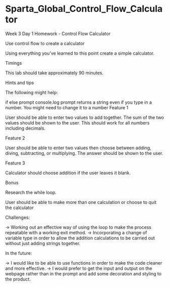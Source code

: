 # Sparta_Global_Control_Flow_Calculator
Week 3 Day 1 Homework - Control Flow Calculator

Use control flow to create a calculator

Using everything you've learned to this point create a simple calculator.

Timings

This lab should take approximately 90 minutes.

Hints and tips

The following might help:

if
else
prompt
console.log
prompt returns a string even if you type in a number. You might need to change it to a number
Feature 1

User should be able to enter two values to add together. The sum of the two values should be shown to the user. This should work for all numbers including decimals.

Feature 2

User should be able to enter two values then choose between adding, diving, subtracting, or multiplying. The answer should be shown to the user.

Feature 3

Calculator should choose addition if the user leaves it blank.

Bonus

Research the while loop.

User should be able to make more than one calculation or choose to quit the calculator


Challenges:

-> Working out an effective way of using the loop to make the process repeatable with a working exit method.
-> Incorporating a change of variable type in order to allow the addition calculations to be carried out without just adding strings together.

In the future:

-> I would like to be able to use functions in order to make the code cleaner and more effective.
-> I would prefer to get the input and output on the webpage rather than in the prompt and add some decoration and styling to the product.
